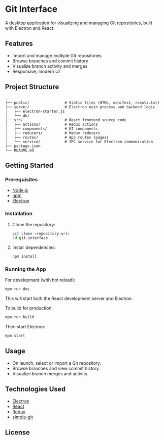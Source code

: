 # Git Interface

A desktop application for visualizing and managing Git repositories, built with Electron and React.

## Features

- Import and manage multiple Git repositories
- Browse branches and commit history
- Visualize branch activity and merges
- Responsive, modern UI

## Project Structure

```
.
├── public/                # Static files (HTML, manifest, robots.txt)
├── server/                # Electron main process and backend logic
│   ├── electron-starter.js
│   └── db/
├── src/                   # React frontend source code
│   ├── actions/           # Redux actions
│   ├── components/        # UI components
│   ├── reducers/          # Redux reducers
│   ├── routes/            # App routes (pages)
│   └── service/           # IPC service for Electron communication
├── package.json
└── README.md
```

## Getting Started

### Prerequisites

- [Node.js](https://nodejs.org/)
- [npm](https://www.npmjs.com/)
- [Electron](https://www.electronjs.org/)

### Installation

1. Clone the repository:
   ```sh
   git clone <repository-url>
   cd git-interface
   ```

2. Install dependencies:
   ```sh
   npm install
   ```

### Running the App

For development (with hot reload):

```sh
npm run dev
```

This will start both the React development server and Electron.

To build for production:

```sh
npm run build
```

Then start Electron:

```sh
npm start
```

## Usage

- On launch, select or import a Git repository.
- Browse branches and view commit history.
- Visualize branch merges and activity.

## Technologies Used

- [Electron](https://www.electronjs.org/)
- [React](https://reactjs.org/)
- [Redux](https://redux.js.org/)
- [simple-git](https://github.com/steveukx/git-js)

## License